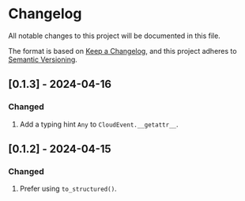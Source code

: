 # Changelog

All notable changes to this project will be documented in this file.

The format is based on [Keep a Changelog](https://keepachangelog.com/en/1.1.0/),
and this project adheres to [Semantic Versioning](https://semver.org/spec/v2.0.0.html).

## [0.1.3] - 2024-04-16

### Changed

1. Add a typing hint `Any` to `CloudEvent.__getattr__`.

## [0.1.2] - 2024-04-15

### Changed

1. Prefer using `to_structured()`.
